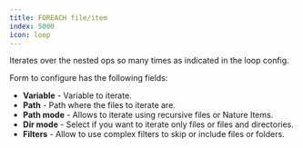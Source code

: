 ```yaml
---
title: FOREACH file/item
index: 5000
icon: loop
---
```


Iterates over the nested ops so many times as indicated in the loop config.

Form to configure has the following fields:

- **Variable** - Variable to iterate.
- **Path** -  Path where the files to iterate are.
- **Path mode** - Allows to iterate using recursive files or Nature Items.
- **Dir mode** - Select if you want to iterate only files or files and directories.
- **Filters** - Allow to use complex filters to skip or include files or folders.
